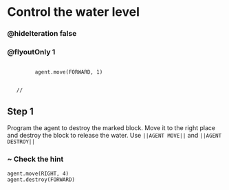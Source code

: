 # Control the water level
### @hideIteration false 
### @flyoutOnly 1


``` ghost
    
         agent.move(FORWARD, 1)
     
```
```template
   //     
```


## Step 1
Program the agent to destroy the marked block. Move it to the right place and destroy the block to release the water. Use ``||AGENT MOVE||`` and ``||AGENT DESTROY||``

### ~ Check the hint

```  blocks
agent.move(RIGHT, 4)
agent.destroy(FORWARD)

```
